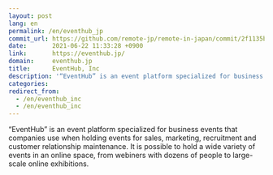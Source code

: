 ```yaml
---
layout: post
lang: en
permalink: /en/eventhub_jp
commit_url: https://github.com/remote-jp/remote-in-japan/commit/2f1135bdaead02eb0ef9a974da9236f1847dc024
date:       2021-06-22 11:33:28 +0900
link:       https://eventhub.jp/
domain:     eventhub.jp
title:      EventHub, Inc
description: '“EventHub” is an event platform specialized for business events that companies use when holding events for sales, marketing, recruitment and customer relationship maintenance. It is possible to hold a wide variety of events in an online space, from webiners with dozens of people to large-scale online exhibitions.'
categories: 
redirect_from:
  - /en/eventhub_inc
  - /en/eventhub_inc
---
```


<p>“EventHub” is an event platform specialized for business events that companies use when holding events for sales, marketing, recruitment and customer relationship maintenance. It is possible to hold a wide variety of events in an online space, from webiners with dozens of people to large-scale online exhibitions.</p>

